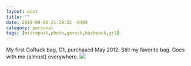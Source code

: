 ```yaml
---
layout: post
title: ""
date: 2018-09-06 21:38:52 -0400
category: personal
tags: [micropost,photo,goruck,backpack,gr1]
---
```


My first GoRuck bag, G1, purchased May 2012. Still my favorite bag. Goes with me (almost) everywhere. ![](https://www.thecave.com/images/blog/2012-05-30-goruck.jpg)

